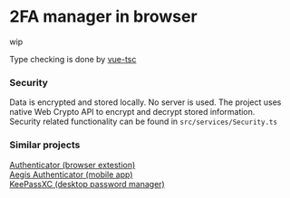 # 2FA manager in browser

wip

Type checking is done by [vue-tsc](https://github.com/johnsoncodehk/volar/tree/master/packages/vue-tsc)

### Security

Data is encrypted and stored locally. No server is used.
The project uses native Web Crypto API to encrypt and decrypt stored information.<br/>
Security related functionality can be found in `src/services/Security.ts`

### Similar projects

[Authenticator (browser extestion)](https://github.com/Authenticator-Extension/Authenticator)<br/>
[Aegis Authenticator (mobile app)](https://github.com/beemdevelopment/Aegis)<br/>
[KeePassXC (desktop password manager)](https://github.com/keepassxreboot/keepassxc)

<!--

todo:
setup password ttl
steam account support
Hide tokens during initial render (to avoid flicker)
qr code support
keyboard navigation (& esc to close any dialog)
data sync with WebRTC
search functionality
translations?

add aria attributes to buttons, imgs, etc
copy code to clipboard on `url/id` open
move otpauth to different lazy chunk
icons for accounts
tokens should use single setInterval/setTimeout for each period (minor performance optimization)
?show global timer if all tokens are of same period
?custom clock?

done:
copy code on click
toggle show password should remember cursor position
DnD
? simple editing on mobile

edge messes up timers even when page is visible. user has to make clicks on page for it not to throttle
this makes animation timings wrong. Also token's code generation can be delayed by up to 1 second
check this
```
var lastRunTime = 0
var expectedTime = 5000
function test() {
  lastRunTime && console.log(Date.now() - lastRunTime - expectedTime)
  lastRunTime = Date.now()
  setTimeout(test, expectedTime)
}
test()
```
the solution currently implemented to remedy this is terrible
I guess microsoft prefers when its users have to suffer

-->